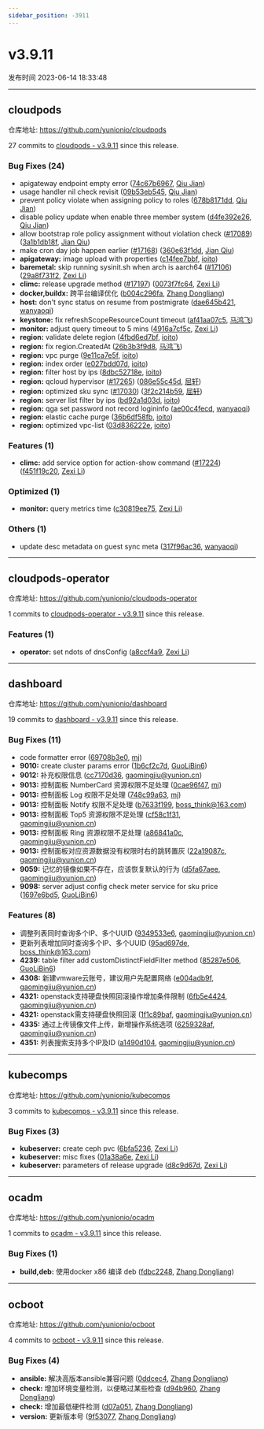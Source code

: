 ```yaml
---
sidebar_position: -3911
---
```


# v3.9.11

发布时间 2023-06-14 18:33:48

-----

## cloudpods

仓库地址: https://github.com/yunionio/cloudpods

27 commits to [cloudpods - v3.9.11] since this release.

### Bug Fixes (24)
- apigateway endpoint empty error ([74c67b6967](https://github.com/yunionio/cloudpods/commit/74c67b69678c758038bfa3b23f1ea99e44645f9f), [Qiu Jian](mailto:qiujian@yunionyun.com))
- usage handler nil check revisit ([09b53eb545](https://github.com/yunionio/cloudpods/commit/09b53eb54566affb33371ea08dddc6d7317daccb), [Qiu Jian](mailto:qiujian@yunionyun.com))
- prevent policy violate when assigning policy to roles ([678b8171dd](https://github.com/yunionio/cloudpods/commit/678b8171dd45b516fa6d96f32890274f11a06dea), [Qiu Jian](mailto:qiujian@yunionyun.com))
- disable policy update when enable three member system ([d4fe392e26](https://github.com/yunionio/cloudpods/commit/d4fe392e26a946d7def7f0ba9068ac3578e2fe14), [Qiu Jian](mailto:qiujian@yunionyun.com))
- allow bootstrap role policy assignment without violation check ([#17089](https://github.com/yunionio/cloudpods/issues/17089)) ([3a1b1db18f](https://github.com/yunionio/cloudpods/commit/3a1b1db18f50d20080bba1ee1fa43186fc826c76), [Jian Qiu](mailto:swordqiu@gmail.com))
- make cron day job happen earlier ([#17168](https://github.com/yunionio/cloudpods/issues/17168)) ([360e63f1dd](https://github.com/yunionio/cloudpods/commit/360e63f1ddf27d7f654e4ddd64620151c79301a1), [Jian Qiu](mailto:swordqiu@gmail.com))
- **apigateway:** image upload with properties ([c14fee7bbf](https://github.com/yunionio/cloudpods/commit/c14fee7bbff132e7b36d4bea38dc9f1afe899564), [ioito](mailto:qu_xuan@icloud.com))
- **baremetal:** skip running sysinit.sh when arch is aarch64 ([#17106](https://github.com/yunionio/cloudpods/issues/17106)) ([29a8f731f2](https://github.com/yunionio/cloudpods/commit/29a8f731f20bd84272604ca18d850e510f933e65), [Zexi Li](mailto:zexi.li@icloud.com))
- **climc:** release upgrade method ([#17197](https://github.com/yunionio/cloudpods/issues/17197)) ([0073f7fc64](https://github.com/yunionio/cloudpods/commit/0073f7fc64c8e9af500b5afc36383a6997bf2ad7), [Zexi Li](mailto:zexi.li@icloud.com))
- **docker,buildx:** 跨平台编译优化 ([b004c296fa](https://github.com/yunionio/cloudpods/commit/b004c296fa597fc6295002c79915ceb06a22e4bb), [Zhang Dongliang](mailto:zhangdongliang@yunion.cn))
- **host:** don't sync status on resume from postmigrate ([dae645b421](https://github.com/yunionio/cloudpods/commit/dae645b42164c60798f8d7323162e15f63699b5a), [wanyaoqi](mailto:d3lx.yq@gmail.com))
- **keystone:** fix refreshScopeResourceCount timeout ([af41aa07c5](https://github.com/yunionio/cloudpods/commit/af41aa07c5842f05d0d46d5c37657d660d7d0dfc), [马鸿飞](mailto:mahongfei@yunion.cn))
- **monitor:** adjust query timeout to 5 mins ([4916a7cf5c](https://github.com/yunionio/cloudpods/commit/4916a7cf5c4a3fa059edf2142da99672ad75d661), [Zexi Li](mailto:zexi.li@icloud.com))
- **region:** validate delete region ([4fbd6ed7bf](https://github.com/yunionio/cloudpods/commit/4fbd6ed7bf98f9b2b18790b05509a805c5a3172c), [ioito](mailto:qu_xuan@icloud.com))
- **region:** fix region.CreatedAt ([26b3b3f9d8](https://github.com/yunionio/cloudpods/commit/26b3b3f9d83527e3464f2d45c8f322e0a8f6b1cf), [马鸿飞](mailto:mahongfei@yunion.cn))
- **region:** vpc purge ([9e11ca7e5f](https://github.com/yunionio/cloudpods/commit/9e11ca7e5fb1cf3308e4172f397b121e8f750c94), [ioito](mailto:qu_xuan@icloud.com))
- **region:** index order ([e027bdd07d](https://github.com/yunionio/cloudpods/commit/e027bdd07df1a122cba2c82e30319d871064d9ca), [ioito](mailto:qu_xuan@icloud.com))
- **region:** filter host by ips ([8dbc52718e](https://github.com/yunionio/cloudpods/commit/8dbc52718e792eec168b0fd616e058013e79a9ba), [ioito](mailto:qu_xuan@icloud.com))
- **region:** qcloud hypervisor ([#17265](https://github.com/yunionio/cloudpods/issues/17265)) ([086e55c45d](https://github.com/yunionio/cloudpods/commit/086e55c45d3a1e64c0f288be4b42c10422d6a9e4), [屈轩](mailto:qu_xuan@icloud.com))
- **region:** optimized sku sync ([#17030](https://github.com/yunionio/cloudpods/issues/17030)) ([3f2c214b59](https://github.com/yunionio/cloudpods/commit/3f2c214b594c4078a0e0c0c8d19d61854fc719ac), [屈轩](mailto:qu_xuan@icloud.com))
- **region:** server list filter by ips ([bd92a1d03d](https://github.com/yunionio/cloudpods/commit/bd92a1d03d853d8983e577777277bce9fd503da7), [ioito](mailto:qu_xuan@icloud.com))
- **region:** qga set password not record logininfo ([ae00c4fecd](https://github.com/yunionio/cloudpods/commit/ae00c4fecd365bb0faf0c92c43d8bf82dcfa709f), [wanyaoqi](mailto:d3lx.yq@gmail.com))
- **region:** elastic cache purge ([36b6df58fb](https://github.com/yunionio/cloudpods/commit/36b6df58fb678b9cbd91f89d10830251c01d3183), [ioito](mailto:qu_xuan@icloud.com))
- **region:** optimized vpc-list ([03d836222e](https://github.com/yunionio/cloudpods/commit/03d836222e0c755ee36aa08999c113267f10b284), [ioito](mailto:qu_xuan@icloud.com))

### Features (1)
- **climc:** add service option for action-show command ([#17224](https://github.com/yunionio/cloudpods/issues/17224)) ([f451f19c20](https://github.com/yunionio/cloudpods/commit/f451f19c200db460f07c7bb48326d5fb73c1fa8e), [Zexi Li](mailto:zexi.li@icloud.com))

### Optimized (1)
- **monitor:** query metrics time ([c30819ee75](https://github.com/yunionio/cloudpods/commit/c30819ee7506fefdb499e2286913e552b4a041e7), [Zexi Li](mailto:zexi.li@icloud.com))

### Others (1)
- update desc metadata on guest sync meta ([317f96ac36](https://github.com/yunionio/cloudpods/commit/317f96ac362ca6282128046960e1dc931d68b74f), [wanyaoqi](mailto:d3lx.yq@gmail.com))

[cloudpods - v3.9.11]: https://github.com/yunionio/cloudpods/compare/v3.9.10...v3.9.11
-----

## cloudpods-operator

仓库地址: https://github.com/yunionio/cloudpods-operator

1 commits to [cloudpods-operator - v3.9.11] since this release.

### Features (1)
- **operator:** set ndots of dnsConfig ([a8ccf4a9](https://github.com/yunionio/cloudpods-operator/commit/a8ccf4a9a7dea53aaa4679d595db0d5d35405e97), [Zexi Li](mailto:zexi.li@icloud.com))

[cloudpods-operator - v3.9.11]: https://github.com/yunionio/cloudpods-operator/compare/v3.9.10...v3.9.11
-----

## dashboard

仓库地址: https://github.com/yunionio/dashboard

19 commits to [dashboard - v3.9.11] since this release.

### Bug Fixes (11)
- code formatter error ([69708b3e0](https://github.com/yunionio/dashboard/commit/69708b3e0ce7ef2123df43036025aed8618be745), [mj](mailto:boss_think@163.com))
- **9010:** create cluster params error ([1b6cf2c7d](https://github.com/yunionio/dashboard/commit/1b6cf2c7d5a65e0dfc51d4cfa37c66926cb23d55), [GuoLiBin6](mailto:glbin533@163.com))
- **9012:** 补充权限信息 ([cc7170d36](https://github.com/yunionio/dashboard/commit/cc7170d36780c11ba20bb5e7b38a01bee2b83f16), [gaomingjiu@yunion.cn](mailto:gaomingjiu@yunion.cn))
- **9013:** 控制面板 NumberCard 资源权限不足处理 ([0cae96f47](https://github.com/yunionio/dashboard/commit/0cae96f471b194cf104320ee724bef249199eb6b), [mj](mailto:boss_think@163.com))
- **9013:** 控制面板 Log 权限不足处理 ([748c99a63](https://github.com/yunionio/dashboard/commit/748c99a63c2f206e7fd37cfdf04ff0312f748e06), [mj](mailto:boss_think@163.com))
- **9013:** 控制面板 Notify 权限不足处理 ([b7633f199](https://github.com/yunionio/dashboard/commit/b7633f1994f181df6cc8a758942257d8ba594aca), [boss_think@163.com](mailto:boss_think@163.com))
- **9013:** 控制面板 Top5 资源权限不足处理 ([cf58c1f31](https://github.com/yunionio/dashboard/commit/cf58c1f31e4964af071c54a08c3589e4d0222b7e), [gaomingjiu@yunion.cn](mailto:gaomingjiu@yunion.cn))
- **9013:** 控制面板 Ring 资源权限不足处理 ([a86841a0c](https://github.com/yunionio/dashboard/commit/a86841a0c966e5f17ffaa5d25cd805e43f414dc1), [gaomingjiu@yunion.cn](mailto:gaomingjiu@yunion.cn))
- **9013:** 控制面板对应资源数据没有权限时右的跳转置灰 ([22a19087c](https://github.com/yunionio/dashboard/commit/22a19087c3d526e4a233c01165e01db3e7c83a83), [gaomingjiu@yunion.cn](mailto:gaomingjiu@yunion.cn))
- **9059:** 记忆的镜像如果不存在，应该恢复默认的行为 ([d5fa67aee](https://github.com/yunionio/dashboard/commit/d5fa67aee1ae0d5dbe00d0ecf1665a34fa9159b2), [gaomingjiu@yunion.cn](mailto:gaomingjiu@yunion.cn))
- **9098:** server adjust config check meter service for sku price ([1697e6bd5](https://github.com/yunionio/dashboard/commit/1697e6bd524b81e4b45596a0caf5949dee1cde52), [GuoLiBin6](mailto:glbin533@163.com))

### Features (8)
- 调整列表同时查询多个IP、多个UUID ([9349533e6](https://github.com/yunionio/dashboard/commit/9349533e608d9b7104d2ef40aa02bbf04991fe7e), [gaomingjiu@yunion.cn](mailto:gaomingjiu@yunion.cn))
- 更新列表增加同时查询多个IP、多个UUID ([95ad697de](https://github.com/yunionio/dashboard/commit/95ad697deb83d8af4e3e20f6fab5f083343c08b1), [boss_think@163.com](mailto:boss_think@163.com))
- **4239:** table filter add customDistinctFieldFilter method ([85287e506](https://github.com/yunionio/dashboard/commit/85287e506aa3949e2f8894250ab8763d2767b5f6), [GuoLiBin6](mailto:glbin533@163.com))
- **4308:** 新建vmware云账号，建议用户先配置网络 ([e004adb9f](https://github.com/yunionio/dashboard/commit/e004adb9fd43d4a50d1de2efb64b093b28700f6d), [gaomingjiu@yunion.cn](mailto:gaomingjiu@yunion.cn))
- **4321:** openstack支持硬盘快照回滚操作增加条件限制 ([6fb5e4424](https://github.com/yunionio/dashboard/commit/6fb5e442483eaa7afb9c523bf5f2e76d5c127127), [gaomingjiu@yunion.cn](mailto:gaomingjiu@yunion.cn))
- **4321:** openstack需支持硬盘快照回滚 ([1f1c89baf](https://github.com/yunionio/dashboard/commit/1f1c89baf71e6d089ad2171a3751e009f51b7710), [gaomingjiu@yunion.cn](mailto:gaomingjiu@yunion.cn))
- **4335:** 通过上传镜像文件上传，新增操作系统选项 ([6259328af](https://github.com/yunionio/dashboard/commit/6259328af1190eb3902a2c6d7f9a872584bfea4d), [gaomingjiu@yunion.cn](mailto:gaomingjiu@yunion.cn))
- **4351:** 列表搜索支持多个IP及ID ([a1490d104](https://github.com/yunionio/dashboard/commit/a1490d10495176c3af4ceb0b27b02fc5ad65328e), [gaomingjiu@yunion.cn](mailto:gaomingjiu@yunion.cn))

[dashboard - v3.9.11]: https://github.com/yunionio/dashboard/compare/v3.9.10...v3.9.11
-----

## kubecomps

仓库地址: https://github.com/yunionio/kubecomps

3 commits to [kubecomps - v3.9.11] since this release.

### Bug Fixes (3)
- **kubeserver:** create ceph pvc ([6bfa5236](https://github.com/yunionio/kubecomps/commit/6bfa5236a629529ba108943d070aeb24f04f9f9f), [Zexi Li](mailto:zexi.li@icloud.com))
- **kubeserver:** misc fixes ([01a38a6e](https://github.com/yunionio/kubecomps/commit/01a38a6efee12edee90b055fe4ff377c0f5b237a), [Zexi Li](mailto:zexi.li@icloud.com))
- **kubeserver:** parameters of release upgrade ([d8c9d67d](https://github.com/yunionio/kubecomps/commit/d8c9d67d731ef046ceba09b77064659f51a9334a), [Zexi Li](mailto:zexi.li@icloud.com))

[kubecomps - v3.9.11]: https://github.com/yunionio/kubecomps/compare/v3.9.10...v3.9.11
-----

## ocadm

仓库地址: https://github.com/yunionio/ocadm

1 commits to [ocadm - v3.9.11] since this release.

### Bug Fixes (1)
- **build,deb:** 使用docker x86 编译 deb ([fdbc2248](https://github.com/yunionio/ocadm/commit/fdbc224844af293b6c3de223c9ccfd4461742e83), [Zhang Dongliang](mailto:zhangdongliang@yunion.cn))

[ocadm - v3.9.11]: https://github.com/yunionio/ocadm/compare/v3.9.10...v3.9.11
-----

## ocboot

仓库地址: https://github.com/yunionio/ocboot

4 commits to [ocboot - v3.9.11] since this release.

### Bug Fixes (4)
- **ansible:** 解决高版本ansible兼容问题 ([0ddcec4](https://github.com/yunionio/ocboo/commit/0ddcec440999ecf51f9bd54a0b2b19fb39337715), [Zhang Dongliang](mailto:zhangdongliang@yunion.cn))
- **check:** 增加环境变量检测，以便略过某些检查 ([d94b960](https://github.com/yunionio/ocboo/commit/d94b9609bccca183356880436d04010ff6da52c1), [Zhang Dongliang](mailto:zhangdongliang@yunion.cn))
- **check:** 增加最低硬件检测 ([d07a051](https://github.com/yunionio/ocboo/commit/d07a051b5326887cfd976a9dda040a51d34c30d7), [Zhang Dongliang](mailto:zhangdongliang@yunion.cn))
- **version:** 更新版本号 ([9f53077](https://github.com/yunionio/ocboo/commit/9f53077de2c87edc133682ead81a19c2747f1b00), [Zhang Dongliang](mailto:zhangdongliang@yunion.cn))

[ocboot - v3.9.11]: https://github.com/yunionio/ocboot/compare/v3.9.10...v3.9.11

